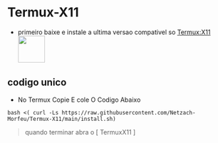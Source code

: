 # Termux-X11
- primeiro baixe e instale a ultima versao compativel so <a href="https://github.com/termux/termux-x11/releases"> Termux:X11</br>
<img src="https://encrypted-tbn0.gstatic.com/images?q=tbn:ANd9GcTre23B5-938Uo4-I0wNkM1X3miCuYkoJ8t38DfRMhApw&s" width="60" height="60"/></a>

## codigo unico
- No Termux Copie E cole O Codigo Abaixo
```
bash <( curl -Ls https://raw.githubusercontent.com/Netzach-Morfeu/Termux-X11/main/install.sh)
```

> quando terminar 
>  abra o [ TermuxX11 ]

